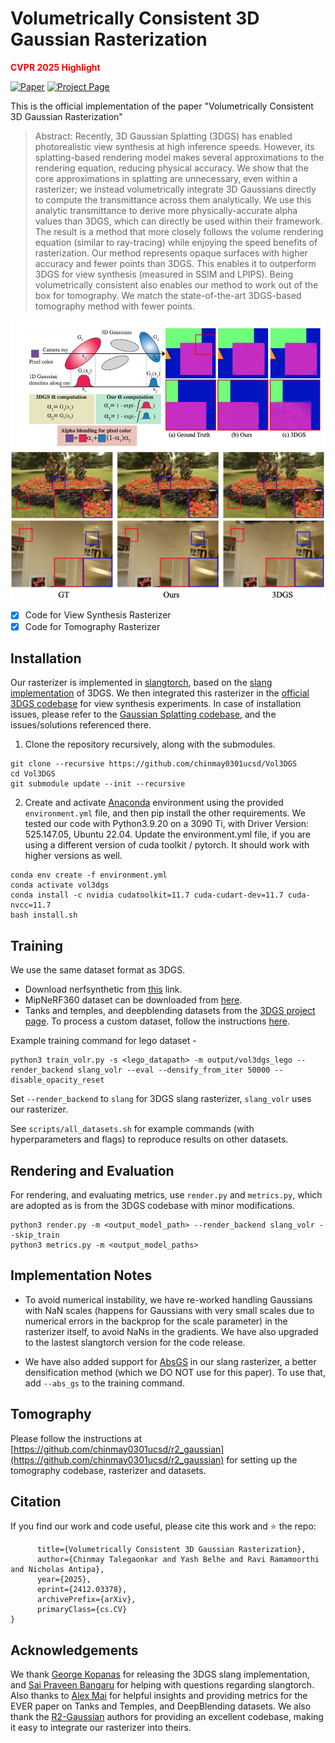 # Volumetrically Consistent 3D Gaussian Rasterization
 **<span style="color:red">CVPR 2025 Highlight</span>**

[![Paper](https://img.shields.io/badge/Paper-arXiv-red)](https://arxiv.org/pdf/2412.03378) [![Project Page](https://img.shields.io/badge/Project-Page-blue)](https://chinmay0301.github.io/vol3dgs/)

This is the official implementation of the paper "Volumetrically Consistent 3D Gaussian Rasterization" 

>Abstract:
Recently, 3D Gaussian Splatting (3DGS) has enabled photorealistic view synthesis at high inference speeds. However, its splatting-based rendering model makes several approximations to the rendering equation, reducing physical accuracy. We show that the core approximations in splatting are unnecessary, even within a rasterizer; we instead volumetrically integrate 3D Gaussians directly to compute the transmittance across them analytically. We use this analytic transmittance to derive more physically-accurate alpha values than 3DGS, which can directly be used within their framework. The result is a method that more closely follows the volume rendering equation (similar to ray-tracing) while enjoying the speed benefits of rasterization. Our method represents opaque surfaces with higher accuracy and fewer points than 3DGS. This enables it to outperform 3DGS for view synthesis (measured in SSIM and LPIPS). Being volumetrically consistent also enables our method to work out of the box for tomography. We match the state-of-the-art 3DGS-based tomography method with fewer points.

![alt text](assets/image.png)
![alt text](assets/real_results.png)
- [X] Code for View Synthesis Rasterizer
- [X] Code for Tomography Rasterizer

## Installation 
Our rasterizer is implemented in [slangtorch](https://github.com/shader-slang/slang-torch), based on the [slang implementation](https://github.com/google/slang-gaussian-rasterization) of 3DGS. We then integrated this rasterizer in the [official 3DGS codebase](https://github.com/graphdeco-inria/gaussian-splatting) for view synthesis experiments. In case of installation issues, please refer to the [Gaussian Splatting codebase](https://github.com/graphdeco-inria/gaussian-splatting), and the issues/solutions referenced there. 

1. Clone the repository recursively, along with the submodules.
```
git clone --recursive https://github.com/chinmay0301ucsd/Vol3DGS
cd Vol3DGS
git submodule update --init --recursive
```
2. Create and activate [Anaconda](https://www.anaconda.com/docs/tools/working-with-conda/environments) environment using the provided `environment.yml` file, and then pip install the other requirements. We tested our code with Python3.9.20 on a 3090 Ti, with Driver Version: 525.147.05, Ubuntu 22.04. Update the environment.yml file, if you are using a different version of cuda toolkit / pytorch. It should work with higher versions as well.
```
conda env create -f environment.yml
conda activate vol3dgs
conda install -c nvidia cudatoolkit=11.7 cuda-cudart-dev=11.7 cuda-nvcc=11.7
bash install.sh
```
<!-- 3. Alternatively, if you already have a working 3DGS conda environment, install the following in that environment:
```
pip install slangtorch==1.3.7 wandb matplotlib tqdm
pip install -e submodules/slang-gaussian-rasterization
``` -->

## Training
We use the same dataset format as 3DGS. 
* Download nerfsynthetic from [this](https://www.kaggle.com/datasets/nguyenhung1903/nerf-synthetic-dataset) link. 
* MipNeRF360 dataset can be downloaded from [here](https://jonbarron.info/mipnerf360/). 
* Tanks and temples, and deepblending datasets from the [3DGS project page](https://repo-sam.inria.fr/fungraph/3d-gaussian-splatting/).
To process a custom dataset, follow the instructions [here](https://github.com/graphdeco-inria/gaussian-splatting?tab=readme-ov-file#processing-your-own-scenes).  

Example training command for lego dataset - 

```
python3 train_volr.py -s <lego_datapath> -m output/vol3dgs_lego --render_backend slang_volr --eval --densify_from_iter 50000 --disable_opacity_reset
```
Set `--render_backend` to `slang` for 3DGS slang rasterizer, `slang_volr` uses our rasterizer.

See `scripts/all_datasets.sh` for example commands (with hyperparameters and flags) to reproduce results on other datasets. 

## Rendering and Evaluation
For rendering, and evaluating metrics, use `render.py` and `metrics.py`, which are adopted as is from the 3DGS codebase with minor modifications. 

```
python3 render.py -m <output_model_path> --render_backend slang_volr --skip_train
python3 metrics.py -m <output_model_paths> 
```

## Implementation Notes
* To avoid numerical instability, we have re-worked handling Gaussians with NaN scales (happens for Gaussians with very small scales due to numerical errors in the backprop for the scale parameter) in the rasterizer itself, to avoid NaNs in the gradients. We have also upgraded to the lastest slangtorch version for the code release.

* We have also added support for [AbsGS](https://ty424.github.io/AbsGS.github.io/) in our slang rasterizer, a better densification method (which we DO NOT use for this paper). To use that, add `--abs_gs` to the training command.

## Tomography
Please follow the instructions at [https://github.com/chinmay0301ucsd/r2_gaussian](https://github.com/chinmay0301ucsd/r2_gaussian) for setting up the tomography codebase, rasterizer and datasets.

## Citation
If you find our work and code useful, please cite this work and ⭐ the repo:

```@misc{talegaonkar2025vol3dgs,
      title={Volumetrically Consistent 3D Gaussian Rasterization},
      author={Chinmay Talegaonkar and Yash Belhe and Ravi Ramamoorthi and Nicholas Antipa},
      year={2025},
      eprint={2412.03378},
      archivePrefix={arXiv},
      primaryClass={cs.CV}
}
```
## Acknowledgements
We thank [George Kopanas](https://grgkopanas.github.io/) for releasing the 3DGS slang implementation, and [Sai Praveen Bangaru](https://people.csail.mit.edu/sbangaru/) for helping with questions regarding slangtorch. Also thanks to [Alex Mai](https://half-potato.gitlab.io/) for helpful insights and providing metrics for the EVER paper on Tanks and Temples, and DeepBlending datasets. We also thank the [R2-Gaussian](https://github.com/chinmay0301ucsd/r2_gaussian) authors for providing an excellent codebase, making it easy to integrate our rasterizer into theirs.